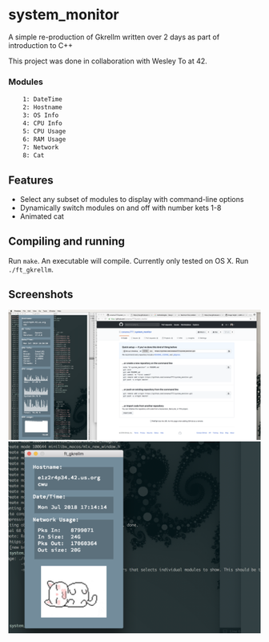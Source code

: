 # system_monitor
A simple re-production of Gkrellm written over 2 days as part of introduction to C++

This project was done in collaboration with Wesley To at 42.

### Modules
		1: DateTime
		2: Hostname
		3: OS Info
		4: CPU Info
		5: CPU Usage
		6: RAM Usage
		7: Network
		8: Cat
## Features
* Select any subset of modules to display with command-line options
* Dynamically switch modules on and off with number kets 1-8
* Animated cat

## Compiling and running
Run `make`. An executable will compile. Currently only tested on OS X.
Run `./ft_gkrellm`.

## Screenshots
<img src="https://github.com/conanwu777/system_monitor/blob/master/1.png">
<img src="https://github.com/conanwu777/system_monitor/blob/master/2.png">
